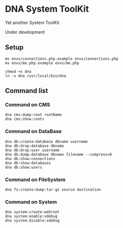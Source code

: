 # DNA System ToolKit

Yet another System ToolKit

Under development

## Setup

`mv envs/connections.php.example envs/connections.php`  
`mv envs/me.php.example envs/me.php`  

`chmod +x dna`  
`ln -s dna /usr/local/bin/dna`  

## Command list

### Command on CMS

`dna cms:dump:root rootName`  
`dna cms:show:roots`  

### Command on DataBase

`dna db:create:database dbname username`  
`dna db:drop:database dbname`  
`dna db:drop:user username`  
`dna db:dump:database dbname filename --compress=0`  
`dna db:show:connections`  
`dna db:show:databases`  
`dna db:show:users`  

### Command on FileSystem

`dna fs:create:dump-tar-gz source destination`  

### Command on System

`dna system:create:webroot`  
`dna system:enable:xdebug`  
`dna system:disable:xdebug`  

